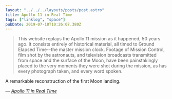 ```yaml
---
layout: "../../../layouts/posts/post.astro"
title: Apollo 11 in Real Time
tags: ["linklog", "space"]
pubDate: 2019-07-18T10:26:07.380Z
---
```


> This website replays the Apollo 11 mission as it happened, 50 years ago. It consists entirely of historical material, all timed to Ground Elapsed Time--the master mission clock. Footage of Mission Control, film shot by the astronauts, and television broadcasts transmitted from space and the surface of the Moon, have been painstakingly placed to the very moments they were shot during the mission, as has every photograph taken, and every word spoken.

A remarkable reconstruction of the first Moon landing.

— <cite>[_Apollo 11 in Real Time_](https://apolloinrealtime.org/11/)</cite>
